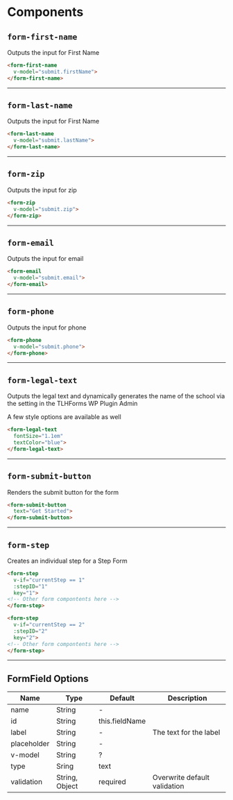 # Components

## `form-first-name`
Outputs the input for First Name

```html
<form-first-name
  v-model="submit.firstName">
</form-first-name>
```
---

## `form-last-name`
Outputs the input for First Name

```html
<form-last-name
  v-model="submit.lastName">
</form-last-name>
```
---

## `form-zip`
Outputs the input for zip

```html
<form-zip
  v-model="submit.zip">
</form-zip>
```
---

## `form-email`
Outputs the input for email

```html
<form-email
  v-model="submit.email">
</form-email>
```
---

## `form-phone`
Outputs the input for phone

```html
<form-phone
  v-model="submit.phone">
</form-phone>
```
---
## `form-legal-text`

Outputs the legal text and dynamically generates the name of the school via the setting in the TLHForms WP Plugin Admin

A few style options are available as well

```html
<form-legal-text
  fontSize="1.1em"
  textColor="blue">
</form-legal-text>
```
---

## `form-submit-button`

Renders the submit button for the form

```html
<form-submit-button
  text="Get Started">
</form-submit-button>
```
---

## `form-step`

Creates an individual step for a Step Form

```html
<form-step
  v-if="currentStep == 1"
  :stepID="1"
  key="1">
<!-- Other form compontents here -->
</form-step>

<form-step
  v-if="currentStep == 2"
  :stepID="2"
  key="2">
<!-- Other form compontents here -->
</form-step>
```
---

## FormField Options

| Name        | Type           | Default        | Description                  |
| ----------- | -------------- | -------------- | ---------------------------- |
| name        | String         | -              |                              |
| id          | String         | this.fieldName |                              |
| label       | String         | -              | The text for the label       |
| placeholder | String         | -              |                              |
| v-model     | String         | ?              |                              |
| type        | Sring          | text           |                              |
| validation  | String, Object | required       | Overwrite default validation |
